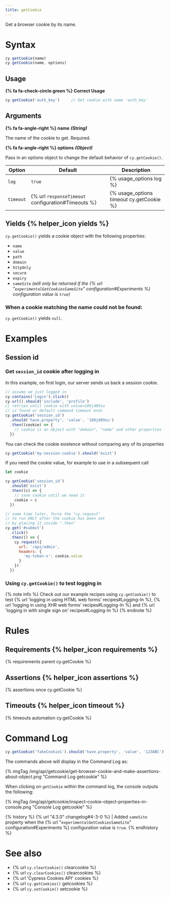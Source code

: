 ```yaml
---
title: getCookie
---
```


Get a browser cookie by its name.

# Syntax

```javascript
cy.getCookie(name)
cy.getCookie(name, options)
```

## Usage

**{% fa fa-check-circle green %} Correct Usage**

```javascript
cy.getCookie('auth_key')     // Get cookie with name 'auth_key'
```

## Arguments

**{% fa fa-angle-right %} name** ***(String)***

The name of the cookie to get. Required.

**{% fa fa-angle-right %} options** ***(Object)***

Pass in an options object to change the default behavior of `cy.getCookie()`.

Option | Default | Description
--- | --- | ---
`log` | `true` | {% usage_options log %}
`timeout` | {% url `responseTimeout` configuration#Timeouts %} | {% usage_options timeout cy.getCookie %}

## Yields {% helper_icon yields %}

`cy.getCookie()` yields a cookie object with the following properties:

- `name`
- `value`
- `path`
- `domain`
- `httpOnly`
- `secure`
- `expiry`
- `sameSite` *(will only be returned if the {% url "`experimentalGetCookiesSameSite`" configuration#Experiments %} configuration value is `true`)*

### When a cookie matching the name could not be found:

`cy.getCookie()` yields `null`.

# Examples

## Session id

### Get `session_id` cookie after logging in

In this example, on first login, our server sends us back a session cookie.

```javascript
// assume we just logged in
cy.contains('Login').click()
cy.url().should('include', 'profile')
// retries until cookie with value=189jd09su
// is found or default command timeout ends
cy.getCookie('session_id')
  .should('have.property', 'value', '189jd09su')
  .then((cookie) => {
    // cookie is an object with "domain", "name" and other properties
  })
```

You can check the cookie existence without comparing any of its properties

```javascript
cy.getCookie('my-session-cookie').should('exist')
```

If you need the cookie value, for example to use in a subsequent call

```js
let cookie

cy.getCookie('session_id')
  .should('exist')
  .then((c) => {
    // save cookie until we need it
    cookie = c
  })

// some time later, force the "cy.request"
// to run ONLY after the cookie has been set
// by placing it inside ".then"
cy.get('#submit')
  .click()
  .then(() => {
    cy.request({
      url: '/api/admin',
      headers: {
        'my-token-x': cookie.value
      }
    })
  })
```

### Using `cy.getCookie()` to test logging in

{% note info %}
Check out our example recipes using `cy.getCookie()` to test {% url 'logging in using HTML web forms' recipes#Logging-In %}, {% url 'logging in using XHR web forms' recipes#Logging-In %} and {% url 'logging in with single sign on' recipes#Logging-In %}
{% endnote %}

# Rules

## Requirements {% helper_icon requirements %}

{% requirements parent cy.getCookie %}

## Assertions {% helper_icon assertions %}

{% assertions once cy.getCookie %}

## Timeouts {% helper_icon timeout %}

{% timeouts automation cy.getCookie %}

# Command Log

```javascript
cy.getCookie('fakeCookie1').should('have.property', 'value', '123ABC')
```

The commands above will display in the Command Log as:

{% imgTag /img/api/getcookie/get-browser-cookie-and-make-assertions-about-object.png "Command Log getcookie" %}

When clicking on `getCookie` within the command log, the console outputs the following:

{% imgTag /img/api/getcookie/inspect-cookie-object-properties-in-console.png "Console Log getcookie" %}

{% history %}
{% url "4.3.0" changelog#4-3-0 %} | Added `sameSite` property when the {% url "`experimentalGetCookiesSameSite`" configuration#Experiments %} configuration value is `true`.
{% endhistory %}

# See also

- {% url `cy.clearCookie()` clearcookie %}
- {% url `cy.clearCookies()` clearcookies %}
- {% url 'Cypress Cookies API' cookies %}
- {% url `cy.getCookies()` getcookies %}
- {% url `cy.setCookie()` setcookie %}
